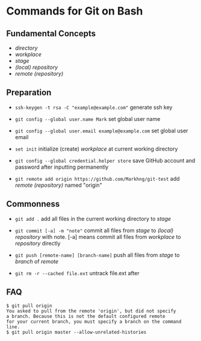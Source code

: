 # Commands for Git on Bash

## Fundamental Concepts

- *directory*
- *workplace*
- *stage*
- *(local) repository*
- *remote (repository)*

## Preparation

- `ssh-keygen -t rsa -C "example@example.com"`
generate ssh key

- `git config --global user.name Mark`
set global user name

- `git config --global user.email example@example.com`
set global user email

- `set init`
initialize (create) *workplace* at current working directory

- `git config --global credential.helper store`
save GitHub account and password after inputting permanently

- `git remote add origin https://github.com/Markhng/git-test`
add *remote (repository)* named "origin"

## Commonness

- `git add .`
add all files in the current working directory to *stage*

- `git commit [-a] -m "note"`
commit all files from *stage* to *(local) repository* with note. [-a] means commit all files from *workplace* to *repository* directly

- `git push [remote-name] [branch-name]`
push all files from *stage* to *branch* of *remote*

- `git rm -r --cached file.ext`
untrack file.ext after
## FAQ

```shell_session
$ git pull origin
You asked to pull from the remote 'origin', but did not specify
a branch. Because this is not the default configured remote
for your current branch, you must specify a branch on the command line.
$ git pull origin master --allow-unrelated-histories
```

